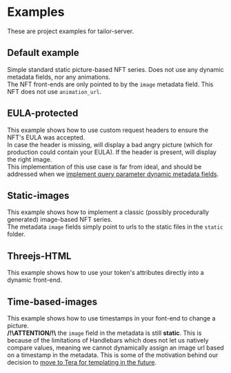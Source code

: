 # Examples
These are project examples for tailor-server.

## Default example
Simple standard static picture-based NFT series. Does not use any dynamic metadata fields, nor any animations.<br>
The NFT front-ends are only pointed to by the `image` metadata field. This NFT does not use `animation_url`.

## EULA-protected
This example shows how to use custom request headers to ensure the NFT's EULA was accepted.<br>
In case the header is missing, will display a bad angry picture (which for production could contain your EULA). If the header is present, will display the right image.<br>
This implementation of this use case is far from ideal, and should be addressed when we [implement query parameter dynamic metadata fields](/README.md#roadmap).

## Static-images
This example shows how to implement a classic (possibly procedurally generated) image-based NFT series.<br>
The metadata `image` fields simply point to urls to the static files in the `static` folder.

## Threejs-HTML
This example shows how to use your token's attributes directly into a dynamic front-end.

## Time-based-images
This example shows how to use timestamps in your font-end to change a picture.<br>
**/!\\ATTENTION/!\\** the `image` field in the metadata is still **static**. This is because of the limitations of Handlebars which does not let us natively compare values, meaning we cannot dynamically assign an image url based on a timestamp in the metadata. This is some of the motivation behind our decision to [move to Tera for templating in the future](/README.md#roadmap).